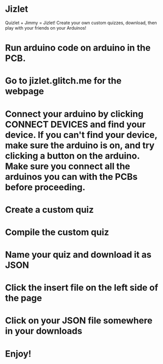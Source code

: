 # Jizlet
Quizlet + Jimmy = Jizlet! Create your own custom quizzes, download, then play with your friends on your Arduinos!


# Run arduino code on arduino in the PCB.
# Go to jizlet.glitch.me for the webpage

# Connect your arduino by clicking CONNECT DEVICES and find your device. If you can't find your device, make sure the arduino is on, and try clicking a button on the arduino. Make sure you connect all the arduinos you can with the PCBs before proceeding.


# Create a custom quiz
# Compile the custom quiz
# Name your quiz and download it as JSON

# Click the insert file on the left side of the page
# Click on your JSON file somewhere in your downloads

# Enjoy!
